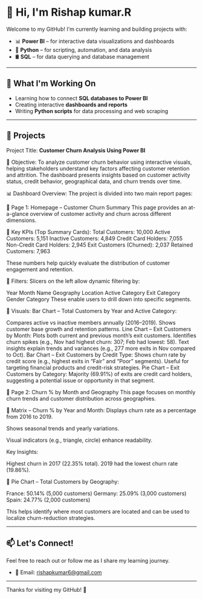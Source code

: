 # 👋 Hi, I'm Rishap kumar.R

Welcome to my GitHub! I'm currently learning and building projects with:

- 📊 **Power BI** – for interactive data visualizations and dashboards  
- 🐍 **Python** – for scripting, automation, and data analysis  
- 🛢️ **SQL** – for data querying and database management  

---

## 🧠 What I'm Working On

- Learning how to connect **SQL databases to Power BI**  
- Creating interactive **dashboards and reports**  
- Writing **Python scripts** for data processing and web scraping

---

## 📂 Projects 
Project Title: **Customer Churn Analysis Using Power BI**

📝 Objective:
To analyze customer churn behavior using interactive visuals, helping stakeholders understand key factors affecting customer retention and attrition. The dashboard presents insights based on customer activity status, credit behavior, geographical data, and churn trends over time.

📊 Dashboard Overview:
The project is divided into two main report pages:

📍 Page 1: Homepage – Customer Churn Summary
This page provides an at-a-glance overview of customer activity and churn across different dimensions.

🔹 Key KPIs (Top Summary Cards):
Total Customers: 10,000
Active Customers: 5,151
Inactive Customers: 4,849
Credit Card Holders: 7,055
Non-Credit Card Holders: 2,945
Exit Customers (Churned): 2,037
Retained Customers: 7,963

These numbers help quickly evaluate the distribution of customer engagement and retention.

🔹 Filters:
Slicers on the left allow dynamic filtering by:

Year
Month Name
Geography Location
Active Category
Exit Category
Gender Category
These enable users to drill down into specific segments.

🔹 Visuals:
Bar Chart – Total Customers by Year and Active Category:

Compares active vs inactive members annually (2016–2019).
Shows customer base growth and retention patterns.
Line Chart – Exit Customers by Month:
Plots both current and previous month’s exit customers.
Identifies churn spikes (e.g., Nov had highest churn: 307; Feb had lowest: 58).
Text insights explain trends and variances (e.g., 277 more exits in Nov compared to Oct).
Bar Chart – Exit Customers by Credit Type:
Shows churn rate by credit score (e.g., highest exits in “Fair” and “Poor” segments).
Useful for targeting financial products and credit-risk strategies.
Pie Chart – Exit Customers by Category:
Majority (69.91%) of exits are credit card holders, suggesting a potential issue or opportunity in that segment.

📍 Page 2: Churn % by Month and Geography
This page focuses on monthly churn trends and customer distribution across geographies.

🔹 Matrix – Churn % by Year and Month:
Displays churn rate as a percentage from 2016 to 2019.

Shows seasonal trends and yearly variations.

Visual indicators (e.g., triangle, circle) enhance readability.

Key Insights:

Highest churn in 2017 (22.35% total).
2019 had the lowest churn rate (19.86%).

🔹 Pie Chart – Total Customers by Geography:

France: 50.14% (5,000 customers)
Germany: 25.09% (3,000 customers)
Spain: 24.77% (2,000 customers)

This helps identify where most customers are located and can be used to localize churn-reduction strategies.


---

## 📫 Let's Connect!

Feel free to reach out or follow me as I share my learning journey.

- 📧 Email: rishapkumar6@gmail.com

---

Thanks for visiting my GitHub! 🚀
